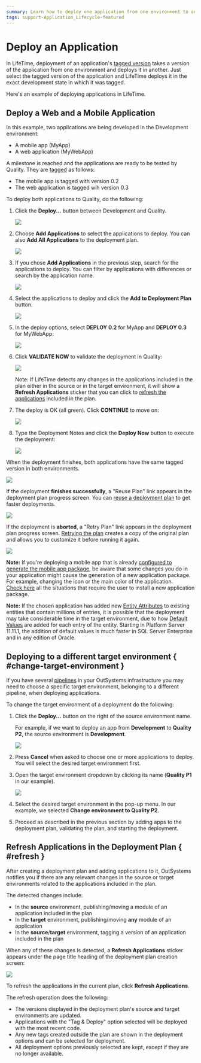 ```yaml
---
summary: Learn how to deploy one application from one environment to another.
tags: support-Application_Lifecycle-featured
---
```


# Deploy an Application

In LifeTime, deployment of an application's [tagged version](<tag-a-version.md>) takes a version of the application from one environment and deploys it in another. Just select the tagged version of the application and LifeTime deploys it in the exact development state in which it was tagged.

Here's an example of deploying applications in LifeTime.

## Deploy a Web and a Mobile Application

In this example, two applications are being developed in the Development environment:

* A mobile app (MyApp)
* A web application (MyWebApp)

A milestone is reached and the applications are ready to be tested by Quality. They are [tagged](<tag-a-version.md>) as follows:

* The mobile app is tagged with version 0.2
* The web application is tagged wih version 0.3

To deploy both applications to Quality, do the following:

1. Click the **Deploy...** button between Development and Quality.

    ![](images/deploy-an-application-1.png)

1. Choose **Add Applications** to select the applications to deploy. You can also **Add All Applications** to the deployment plan.

    ![](images/deploy-an-application-2.png)

1. If you chose **Add Applications** in the previous step, search for the applications to deploy. You can filter by applications with differences or search by the application name. 

    ![](images/deploy-an-application-3.png)

1. Select the applications to deploy and click the **Add to Deployment Plan** button.

    ![](images/deploy-an-application-4.png)

1. In the deploy options, select **DEPLOY 0.2** for MyApp and **DEPLOY 0.3** for MyWebApp:

    ![](images/deploy-an-application-5.png)

1. Click **VALIDATE NOW** to validate the deployment in Quality: 

    ![](images/deploy-an-application-6.png)

    Note: If LifeTime detects any changes in the applications included in the plan either in the source or in the target environment, it will show a **Refresh Applications** sticker that you can click to [refresh the applications](#refresh) included in the plan.

1. The deploy is OK (all green). Click **CONTINUE** to move on:
    
    ![](images/deploy-an-application-7.png)

1. Type the Deployment Notes and click the **Deploy Now** button to execute the deployment:
    
    ![](images/deploy-an-application-8.png)

When the deployment finishes, both applications have the same tagged version in both environments.

![](images/deploy-an-application-9.png)

If the deployment **finishes successfully**, a "Reuse Plan" link appears in the deployment plan progress screen. You can [reuse a deployment plan](deployment-plans.md#reuse) to get faster deployments.

![](images/lt-reuse-plan-link.png)

If the deployment is **aborted**, a "Retry Plan" link appears in the deployment plan progress screen. [Retrying the plan](deployment-plans.md#retry) creates a copy of the original plan and allows you to customize it before running it again.

![](images/lt-retry-plan-link.png)

**Note:** If you're deploying a mobile app that is already [configured to generate the mobile app package](<../../deliver-mobile/generate-distribute-mobile-app/intro.md>), be aware that some changes you do in your application might cause the generation of a new application package. For example, changing the icon or the main color of the application.  
[Check here](../../deliver-mobile/mobile-app-update-scenarios.md#situations-when-the-user-must-install-a-new-build) all the situations that require the user to install a new application package.

**Note:** If the chosen application has added new [Entity Attributes](<../../ref/lang/auto/Class.Entity%20Attribute.md>) to existing entities that contain millions of entries, it is possible that the deployment may take considerable time in the target environment, due to how [Default Values](<../../ref/data/database/default-values-on-database.md>) are added for each entry of the entity. Starting in Platform Server 11.11.1, the addition of default values is much faster in SQL Server Enterprise and in any edition of Oracle.


## Deploying to a different target environment { #change-target-environment }

If you have several [pipelines](https://www.outsystems.com/evaluation-guide/outsystems-cloud-architecture/#2) in your OutSystems infrastructure you may need to choose a specific target environment, belonging to a different pipeline, when deploying applications.

To change the target environment of a deployment do the following:

1. Click the **Deploy...** button on the right of the source environment name.  

    For example, if we want to deploy an app from **Development** to **Quality P2**, the source environment is **Development**.

    ![](images/deploy-dev-quality-p1-lt.png)

1. Press **Cancel** when asked to choose one or more applications to deploy. You will select the desired target environment first.

1. Open the target environment dropdown by clicking its name (**Quality P1** in our example).

    ![](images/deploy-choose-target-environment-lt.png)

1. Select the desired target environment in the pop-up menu. In our example, we selected **Change environment to Quality P2**.

1. Proceed as described in the previous section by adding apps to the deployment plan, validating the plan, and starting the deployment.


## Refresh Applications in the Deployment Plan { #refresh }

After creating a deployment plan and adding applications to it, OutSystems notifies you if there are any relevant changes in the source or target environments related to the applications included in the plan.

The detected changes include:

* In the **source** environment, publishing/moving a module of an application included in the plan 
* In the **target** environment, publishing/moving **any** module of an application
* In the **source**/**target** environment, tagging a version of an application included in the plan 

When any of these changes is detected, a **Refresh Applications** sticker appears under the page title heading of the deployment plan creation screen:

![](images/lt-refresh-applications.png)

To refresh the applications in the current plan, click **Refresh Applications**.

The refresh operation does the following:

* The versions displayed in the deployment plan's source and target environments are updated.
* Applications with the "Tag & Deploy" option selected will be deployed with the most recent code.
* Any new tags created outside the plan are shown in the deployment options and can be selected for deployment.
* All deployment options previously selected are kept, except if they are no longer available.
